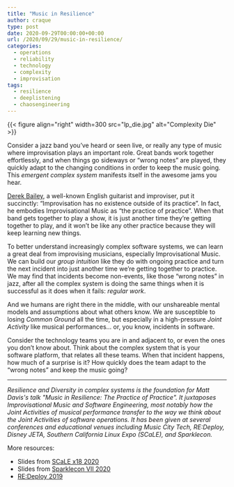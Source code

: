 ```yaml
---
title: "Music in Resilience"
author: craque
type: post
date: 2020-09-29T00:00:00+00:00
url: /2020/09/29/music-in-resilience/
categories:
  - operations
  - reliability
  - technology
  - complexity
  - improvisation
tags:
  - resilience
  - deeplistening
  - chaosengineering
---
```


{{< figure align="right" width=300 src="lp_die.jpg" alt="Complexity Die" >}}

Consider a jazz band you’ve heard or seen live, or really any type of music where improvisation plays an important role. Great bands work together effortlessly, and when things go sideways or “wrong notes” are played, they quickly adapt to the changing conditions in order to keep the music going. This _emergent complex system_ manifests itself in the awesome jams you hear.

[Derek Bailey](https://en.wikipedia.org/wiki/Derek_Bailey_(guitarist)), a well-known English guitarist and improviser, put it succinctly: “Improvisation has no existence outside of its practice”. In fact, he embodies Improvisational Music as “the practice of practice”. When that band gets together to play a show, it is just another time they’re getting together to play, and it won’t be like any other practice because they will keep learning new things.

To better understand increasingly complex software systems, we can learn a great deal from improvising musicians, especially Improvisational Music. We can build our _group intuition_ like they do with ongoing practice and turn the next incident into just another time we’re getting together to practice. We may find that incidents become non-events, like those “wrong notes” in jazz, after all the complex system is doing the same things when it is successful as it does when it fails: _regular work_.

And we humans are right there in the middle, with our unshareable mental models and assumptions about what others know. We are susceptible to losing _Common Ground_ all the time, but especially in a high-pressure _Joint Activity_ like musical performances… or, you know, incidents in software.

Consider the technology teams you are in and adjacent to, or even the ones you don’t know about. Think about the complex system that is your software platform, that relates all these teams. When that incident happens, how much of a surprise is it? How quickly does the team adapt to the “wrong notes” and keep the music going?

<HR>

_Resilience and Diversity in complex systems is the foundation for Matt Davis's talk "Music in Resilience: The Practice of Practice". It juxtaposes _Improvisational Music_ and _Software Engineering_, most notably how the Joint Activities of musical performance transfer to the way we think about the Joint Activities of software operations. It has been given at several conferences and educational venues including Music City Tech, RE:Deploy, Disney JETA, Southern California Linux Expo (SCaLE), and Sparklecon._

More resources:

* Slides from [SCaLE x18 2020](https://www.dropbox.com/s/dgc7u9lkrxok28d/MattDavis-ThePracticeOfPractice__SCaLEx18.pdf?dl=0)
* Slides from [Sparklecon VII 2020](https://www.dropbox.com/s/lwynxd11u2gm9sf/MattDavis-Music_in_Resilience-SparkleconVII_2020.pdf?dl=0)
* [RE:Deploy 2019](https://www.youtube.com/watch?v=87EhBrC2L1U)


